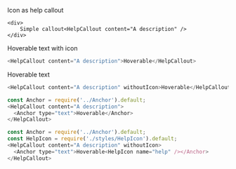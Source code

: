 Icon as help callout
```
<div>
    Simple callout<HelpCallout content="A description" />
</div>
```

Hoverable text with icon
```javascript
<HelpCallout content="A description">Hoverable</HelpCallout>
```

Hoverable text
```javascript
<HelpCallout content="A description" withoutIcon>Hoverable</HelpCallout>
```

```javascript
const Anchor = require('../Anchor').default;
<HelpCallout content="A description">
  <Anchor type="text">Hoverable</Anchor>
</HelpCallout>
```

```javascript
const Anchor = require('../Anchor').default;
const HelpIcon = require('./styles/HelpIcon').default;
<HelpCallout content="A description" withoutIcon>
  <Anchor type="text">Hoverable<HelpIcon name="help" /></Anchor>
</HelpCallout>
```
